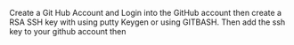 Create a Git Hub Account and Login into the GitHub account then create a RSA SSH key with using putty Keygen or using GITBASH. 
Then add the ssh key to your github account then   
